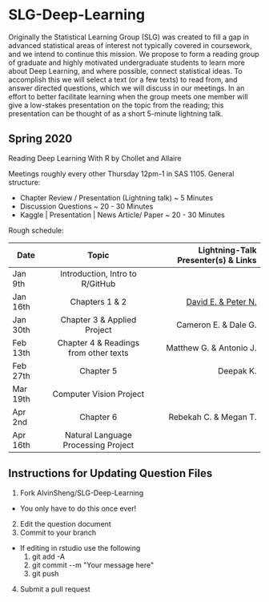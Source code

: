# SLG-Deep-Learning

Originally the Statistical Learning Group (SLG) was created to fill a gap in advanced statistical areas of interest not typically covered in coursework, and we intend to continue this mission. We propose to form a reading group of graduate and highly motivated undergraduate students to learn more about Deep Learning, and where possible, connect statistical ideas. To accomplish this we will select a text (or a few texts) to read from, and answer directed questions, which we will discuss in our meetings. In an effort to better facilitate learning when the group meets one member will give a low-stakes presentation on the topic from the reading; this presentation can be thought of as a short 5-minute lightning talk. 


## Spring 2020  

Reading Deep Learning With R by Chollet and Allaire

Meetings roughly every other Thursday 12pm-1 in SAS 1105.  General structure:  

- Chapter Review / Presentation (Lightning talk) ~ 5 Minutes  
- Discussion Questions ~ 20 - 30 Minutes  
- Kaggle | Presentation | News Article/ Paper ~ 20 - 30 Minutes  

Rough schedule:  

| Date      | Topic                                 | Lightning-Talk Presenter(s) & Links |
| ----------|:-------------------------------------:| ----------------------------:|
| Jan 9th   | Introduction, Intro to R/GitHub       |                              |
| Jan 16th  | Chapters 1 & 2                        | [David E.   & Peter N.](https://www.youtube.com/watch?v=VAUMDCbL_9M&feature=share)        |
| Jan 30th  | Chapter 3 & Applied Project           | Cameron E. & Dale G.         |
| Feb 13th  | Chapter 4 & Readings from other texts | Matthew G. & Antonio J.      |
| Feb 27th  | Chapter 5                             | Deepak K.                    |
| Mar 19th  | Computer Vision Project               | 
| Apr 2nd   | Chapter 6                             | Rebekah C. & Megan T.        |
| Apr 16th  | Natural Language Processing Project   |                  

## Instructions for Updating Question Files
1. Fork AlvinSheng/SLG-Deep-Learning
  + You only have to do this once ever!
2. Edit the question document
3. Commit to your branch 
  + If editing in rstudio use the following
    1. git add -A
    2. git commit --m "Your message here"
    3. git push
4. Submit a pull request
